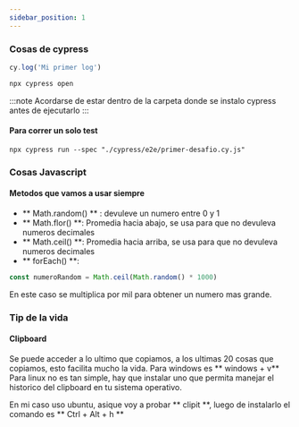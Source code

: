 ```yaml
---
sidebar_position: 1
---
```


### Cosas de cypress

```jsx title="Para poder imprimir algo en pantalla con cypress"
cy.log('Mi primer log')
```

```jsx title="Para ejecutar cypress"
npx cypress open
```
:::note
Acordarse de estar dentro de la carpeta donde se instalo cypress antes de ejecutarlo
:::

#### Para correr un solo test
```
npx cypress run --spec "./cypress/e2e/primer-desafio.cy.js"
```

### Cosas Javascript

#### Metodos que vamos a usar siempre

- ** Math.random() ** : devuleve un numero entre 0 y 1
- ** Math.flor() **: Promedia hacia abajo, se usa para que no devuleva numeros decimales
- ** Math.ceil() **: Promedia hacia arriba, se usa para que no devuleva numeros decimales
- ** forEach() **: 

```js title="Ejemplo de uso random"
const numeroRandom = Math.ceil(Math.random() * 1000)
```
En este caso se multiplica por mil para obtener un numero mas grande. 




### Tip de la vida

#### Clipboard
Se puede acceder a lo ultimo que copiamos, a los ultimas 20 cosas que copiamos, esto facilita mucho la vida. Para windows es ** windows + v**
Para linux no es tan simple, hay que instalar uno que permita manejar el historico del clipboard en tu sistema operativo. 

En mi caso uso ubuntu, asique voy a probar ** clipit **, luego de instalarlo el comando es ** Ctrl + Alt + h **






